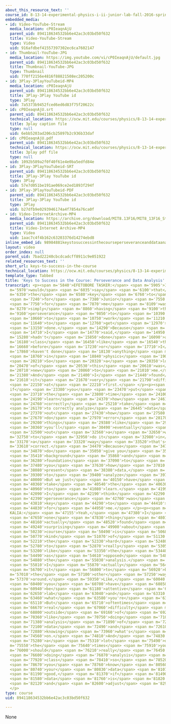 ```yaml
---
about_this_resource_text: ''
course_id: 8-13-14-experimental-physics-i-ii-junior-lab-fall-2016-spring-2017
embedded_media:
- id: Video-YouTube-Stream
  media_location: cP0IeaqnAjU
  parent_uid: 894118634532bb6e42ac3c03bd50f632
  title: Video-YouTube-Stream
  type: Video
  uid: 916afdbef41557397302ec6ca7602147
- id: Thumbnail-YouTube-JPG
  media_location: https://img.youtube.com/vi/cP0IeaqnAjU/default.jpg
  parent_uid: 894118634532bb6e42ac3c03bd50f632
  title: Thumbnail-YouTube-JPG
  type: Thumbnail
  uid: 770ff2156e4816f88821508ec205200c
- id: 3Play-3PlayYouTubeid-MP4
  media_location: cP0IeaqnAjU
  parent_uid: 894118634532bb6e42ac3c03bd50f632
  title: 3Play-3Play YouTube id
  type: 3Play
  uid: 7a5373b9452fced6ed6d83f75f20622c
- id: cP0IeaqnAjU.srt
  parent_uid: 894118634532bb6e42ac3c03bd50f632
  technical_location: https://ocw.mit.edu/courses/physics/8-13-14-experimental-physics-i-ii-junior-lab-fall-2016-spring-2017/instructor-insights/student-insights/keys-to-success-in-the-course/cP0IeaqnAjU.srt
  title: 3play caption file
  type: null
  uid: 6ebb5203ad206cb25897b2c936b33daf
- id: cP0IeaqnAjU.pdf
  parent_uid: 894118634532bb6e42ac3c03bd50f632
  technical_location: https://ocw.mit.edu/courses/physics/8-13-14-experimental-physics-i-ii-junior-lab-fall-2016-spring-2017/instructor-insights/student-insights/keys-to-success-in-the-course/cP0IeaqnAjU.pdf
  title: 3play pdf file
  type: null
  uid: 1092b589a2f0f40f61e4e0ba5edfd84e
- id: 3Play-3PlayYouTubeid-SRT
  parent_uid: 894118634532bb6e42ac3c03bd50f632
  title: 3Play-3Play YouTube id
  type: 3Play
  uid: 57e7d051be191ae069ce2ed1893f294f
- id: 3Play-3PlayYouTubeid-PDF
  parent_uid: 894118634532bb6e42ac3c03bd50f632
  title: 3Play-3Play YouTube id
  type: 3Play
  uid: b27dfb9e0293946174a4f7854a76ca0f
- id: Video-InternetArchive-MP4
  media_location: https://archive.org/download/MIT8.13F16/MIT8_13F16_Students_Keys_to_Success_300k.mp4
  parent_uid: 894118634532bb6e42ac3c03bd50f632
  title: Video-Internet Archive-MP4
  type: Video
  uid: 1aac7c4f4b162c63203376d14274ebd8
inline_embed_id: 98984881keystosuccessinthecourseperseveranceanddataanalysis26117321
layout: video
order_index: null
parent_uid: 7bad22240cbcdcadcff8911c9e051922
related_resources_text: ''
short_url: keys-to-success-in-the-course
technical_location: https://ocw.mit.edu/courses/physics/8-13-14-experimental-physics-i-ii-junior-lab-fall-2016-spring-2017/instructor-insights/student-insights/keys-to-success-in-the-course
template_type: Tabbed
title: 'Keys to Success in the Course: Perseverance and Data Analysis'
transcript: <p><span m='5840'>EFETOBORE TASKER:</span> <span m='5905'>I</span> <span
  m='5970'>would</span> <span m='6035'>say</span> <span m='6100'>that</span> <span
  m='6350'>the</span> <span m='6580'>key</span> <span m='6760'>to</span> <span m='6820'>success</span>
  <span m='7240'>for</span> <span m='7380'>Junior</span> <span m='7550'>Lab</span>
  <span m='7750'>for</span> <span m='7870'>me</span> <span m='8109'>was</span> <span
  m='8270'>simply</span> <span m='8860'>having</span> <span m='9100'>the</span> <span
  m='9160'>perseverance</span> <span m='9850'>to</span> <span m='10390'>continue</span>
  <span m='10660'>to</span> <span m='10750'>work</span> <span m='11210'>and</span>
  <span m='11640'>to</span> <span m='12760'>get</span> <span m='12970'>things</span>
  <span m='13150'>done.</span> <span m='14290'>Because</span> <span m='14560'>as</span>
  <span m='14710'>I</span> <span m='14770'>said,</span> <span m='14950'>I</span> <span
  m='15280'>hadn't</span> <span m='15850'>done</span> <span m='16090'>a</span> <span
  m='16180'>class</span> <span m='16450'>like</span> <span m='16540'>this</span> <span
  m='16660'>before</span> <span m='17230'>or</span> <span m='17710'>I</span> <span
  m='17860'>haven't done</span> <span m='18130'>anything</span> <span m='18340'>experimental</span>
  <span m='18760'>in</span> <span m='18840'>physics</span> <span m='19060'>before.</span>
  <span m='20210'>So</span> <span m='20320'>a</span> <span m='20350'>lot</span> <span
  m='20470'>of</span> <span m='20530'>this</span> <span m='20610'>was</span> <span
  m='20710'>new</span> <span m='20860'>to</span> <span m='21010'>me.</span> <span
  m='21380'>And</span> <span m='21400'>I</span> <span m='21440'>found</span> <span
  m='21610'>it</span> <span m='21670'>very</span> <span m='21790'>difficult</span>
  <span m='22150'>at</span> <span m='22210'>first.</span> </p><p><span m='23300'>But
  if</span> <span m='23380'>you</span> <span m='23470'>put</span> <span m='23650'>in</span>
  <span m='23710'>the</span> <span m='23800'>time</span> <span m='24100'>to</span>
  <span m='24190'>learn</span> <span m='24370'>how</span> <span m='24610'>to</span>
  <span m='24760'>correctly</span> <span m='25210'>take</span> <span m='25500'>data,</span>
  <span m='26170'>to correctly analyze</span> <span m='26445'>data</span> <span m='27160'>figure</span>
  <span m='27370'>out</span> <span m='27430'>how</span> <span m='27580'>to</span>
  <span m='27670'>do</span> <span m='27970'>error</span> <span m='28170'>propagation,</span>
  <span m='29200'>things</span> <span m='29380'>like</span> <span m='29560'>that,</span>
  <span m='30360'>you'll</span> <span m='30490'>eventually</span> <span m='32290'>figure</span>
  <span m='32500'>out</span> <span m='32560'>a</span> <span m='32650'>way</span> <span
  m='32750'>to</span> <span m='32950'>do it</span> <span m='32980'>in</span> <span
  m='33170'>a</span> <span m='33320'>way</span> <span m='33520'>that's</span> <span
  m='33610'>correct.</span> <span m='34470'>Because</span> <span m='34750'>they</span>
  <span m='34870'>do</span> <span m='35050'>give you</span> <span m='35230'>that</span>
  <span m='35410'>background</span> <span m='35860'>and</span> <span m='36000'>that</span>
  <span m='36280'>foundation</span> <span m='37090'>to</span> <span m='37210'>teach</span>
  <span m='37480'>you</span> <span m='37630'>how</span> <span m='37810'>to</span>
  <span m='38080'>present</span> <span m='38380'>data,</span> <span m='39200'>how</span>
  <span m='39300'>to</span> <span m='39400'>analyze</span> <span m='39700'>data.</span>
  <span m='40000'>But we just</span> <span m='40150'>have</span> <span m='40270'>to</span>
  <span m='40360'>take</span> <span m='40540'>the</span> <span m='40630'>time</span>
  <span m='40960'>to</span> <span m='41080'>learn.</span> <span m='41990'>So</span>
  <span m='42090'>I</span> <span m='42190'>think</span> <span m='42290'>that</span>
  <span m='42390'>perseverance</span> <span m='42760'>was</span> <span m='43500'>the</span>
  <span m='43810'>key</span> <span m='44290'>to</span> <span m='44410'>success</span>
  <span m='44830'>for</span> <span m='44950'>me.</span> </p><p><span m='46930'>SAARIK
  KALIA:</span> <span m='47155'>Yeah,</span> <span m='47380'>I</span> <span m='47440'>think</span>
  <span m='47650'>one</span> <span m='47830'>thing</span> <span m='48010'>I</span>
  <span m='48160'>actually</span> <span m='48520'>found</span> <span m='49000'>pretty</span>
  <span m='49240'>surprising</span> <span m='49900'>about</span> <span m='50140'>the</span>
  <span m='50230'>course</span> <span m='50490'>is</span> <span m='50680'>I</span>
  <span m='50770'>kind</span> <span m='51070'>of</span> <span m='51130'>expected</span>
  <span m='52210'>the</span> <span m='52330'>hard</span> <span m='52480'>parts</span>
  <span m='52780'>to</span> <span m='52870'>really</span> <span m='53050'>be</span>
  <span m='53200'>like</span> <span m='53350'>the</span> <span m='53440'>measurements,</span>
  <span m='54490'>as</span> <span m='54610'>opposed</span> <span m='54820'>to</span>
  <span m='54880'>the</span> <span m='55030'>analysis.</span> <span m='55600'>But</span>
  <span m='55810'>I</span> <span m='55870'>actually</span> <span m='56440'>found</span>
  <span m='56700'>it</span> <span m='56800'>to</span> <span m='56920'>be</span> <span
  m='57010'>the</span> <span m='57100'>other</span> <span m='57250'>way</span> <span
  m='57370'>around.</span> <span m='59350'>Like,</span> <span m='60040'>obviously</span>
  <span m='60400'>you</span> <span m='60700'>have</span> <span m='60850'>to</span>
  <span m='60940'>be</span> <span m='61180'>attentive</span> <span m='61630'>during</span>
  <span m='62650'>lab</span> <span m='63040'>and</span> <span m='63310'>know</span>
  <span m='63460'>what</span> <span m='63580'>you're</span> <span m='63700'>doing.</span>
  <span m='65110'>But</span> <span m='65710'>oftentimes</span> <span m='66280'>the</span>
  <span m='66670'>real</span> <span m='67060'>difficulty</span> <span m='67600'>comes</span>
  <span m='68800'>outside</span> <span m='69160'>of</span> <span m='69250'>class,</span>
  <span m='70360'>like</span> <span m='70750'>doing</span> <span m='71050'>proper</span>
  <span m='71380'>analysis</span> <span m='71890'>of</span> <span m='72010'>your</span>
  <span m='72100'>data</span> <span m='72490'>and</span> <span m='72610'>really</span>
  <span m='72880'>knowing</span> <span m='73960'>what's</span> <span m='74290'>going</span>
  <span m='74560'>on.</span> <span m='74810'>And</span> <span m='74830'>even</span>
  <span m='75280'>a</span> <span m='75310'>lot</span> <span m='75490'>of</span> <span
  m='75550'>the</span> <span m='75640'>times</span> <span m='75910'>you</span> <span
  m='76000'>should</span> <span m='76210'>really</span> <span m='76450'>be</span>
  <span m='76600'>doing</span> <span m='76870'>analysis</span> <span m='77590'>during</span>
  <span m='77920'>class</span> <span m='78410'>so</span> <span m='78520'>that</span>
  <span m='78670'>you</span> <span m='78760'>know</span> <span m='80560'>if</span>
  <span m='80740'>your</span> <span m='80830'>data</span> <span m='81070'>is</span>
  <span m='81190'>good,</span> <span m='81370'>if</span> <span m='81490'>your</span>
  <span m='81580'>data</span> <span m='81760'>is</span> <span m='81820'>bad,</span>
  <span m='82120'>and</span> <span m='82600'>adjust</span> <span m='82900'>accordingly.</span>
  </p>
type: course
uid: 894118634532bb6e42ac3c03bd50f632

---
```

None